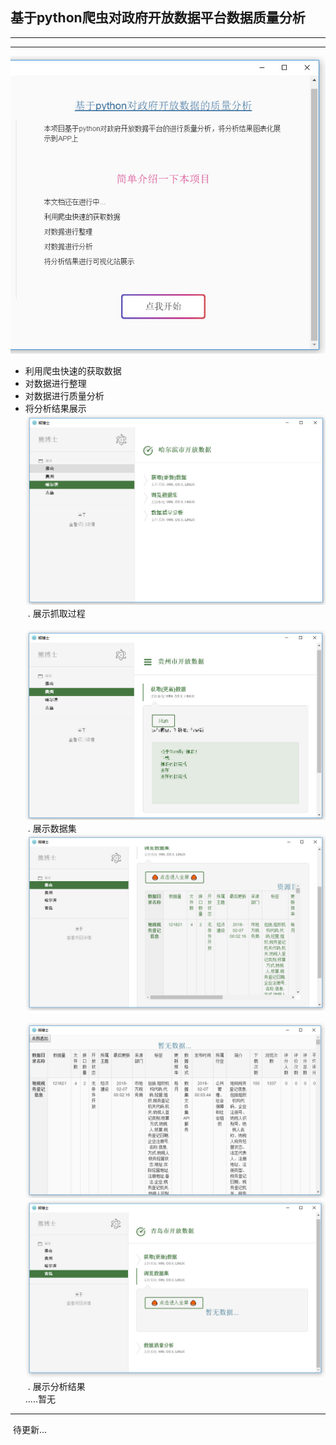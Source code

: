 ## 基于python爬虫对政府开放数据平台数据质量分析 
---
---
![begin](./images/image06.jpg)
*	利用爬虫快速的获取数据
*	对数据进行整理
*	对数据进行质量分析
*	将分析结果展示<br>
![初始界面](./images/image01.jpg)
  . 展示抓取过程<br>
  ![抓取数据](./images/image02.jpg)
  . 展示数据集<br>
  ![展示数据集](./images/image03.jpg)
  ![展示数据集](./images/image04.jpg)
  ![展示数据集](./images/image05.jpg)
  . 展示分析结果<br>
  .....暂无
  
---
  待更新...
